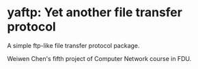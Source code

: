 # yaftp: Yet another file transfer protocol
A simple ftp-like file transfer protocol package.

Weiwen Chen's fifth project of Computer Network course in FDU.